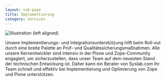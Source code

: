 ```yaml
---
layout: sub-page
title: Implementierung
category: services
---
```


![Illustration (left aligned)](/media/implementation-dp.svg)

Unsere Implementierungs- und Integrationsunterstützung hilft beim Roll-out durch eine breite Palette an Prüf- und Qualitätssicherungsmaßnahmen. Alle unsere Kernentwickler sind intensiv in der Plone und Zope-Community engagiert, um sicherzustellen, dass unser Team auf dem neuesten Stand der technischen Entwickung ist. Daher kann ein Berater von Syslab.com Ihr Team schnell und effektiv bei Implementierung und Optimierung von Zope und Plone unterstützen.
